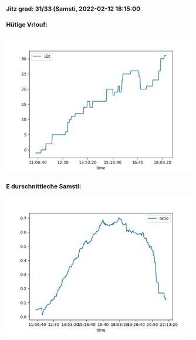 ### Jitz grad: 31/33 (Samsti, 2022-02-12 18:15:00

### Hütige Vrlouf:
![Graph](Today.png)

### E durschnittleche Samsti:
![Graph](Samsti.png)